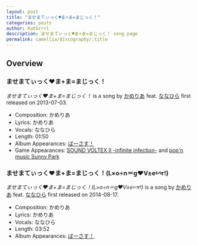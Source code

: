 ```yaml
---
layout: post
title: "ませまてぃっく♥ま+ま=まじっく！"
categories: posts
author: KatGrrrl
description: ませまてぃっく♥ま+ま=まじっく！ song page
permalink: camellia/discography/:title
---
```


## Overview

### ませまてぃっく♥ま+ま=まじっく！

*ませまてぃっく♥ま+ま=まじっく！* is a song by [かめりあ](<{% link postsWiki/_posts/2023-12-10-camellia.md %}>) feat. [ななひら](#) first released on 2013-07-03.

* Composition: かめりあ
* Lyrics: かめりあ
* Vocals: ななひら
* Length: 01:50
* Album Appearances: [ばーさす！](<{% link postsInclude/_posts/camellia/albums/Versus/2023-12-06-Versus.md %}>)
* Game Appearances: [SOUND VOLTEX II -infinite infection-](https://remywiki.com/AC_SDVX_II) and [pop'n music Sunny Park](https://remywiki.com/AC_pnm_Sunny_Park)

### ませまてぃっく♥ま+ま=まじっく！(L×o÷n＝g♥V±e∽r!)

*ませまてぃっく♥ま+ま=まじっく！(L×o÷n＝g♥V±e∽r!)* is a song by [かめりあ](<{% link postsWiki/_posts/2023-12-10-camellia.md %}>) feat. [ななひら](#) first released on 2014-08-17.

* Composition: かめりあ
* Lyrics: かめりあ
* Vocals: ななひら
* Length: 03:52
* Album Appearances: [ばーさす！](<{% link postsInclude/_posts/camellia/albums/Versus/2023-12-06-Versus.md %}>)
